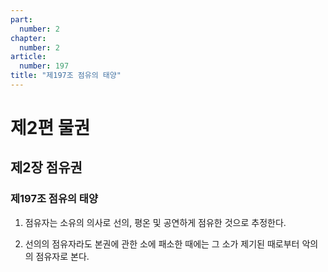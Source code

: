 ```yaml
---
part:
  number: 2
chapter:
  number: 2
article:
  number: 197
title: "제197조 점유의 태양"
---
```


# 제2편 물권

## 제2장 점유권

### 제197조 점유의 태양

1. 점유자는 소유의 의사로 선의, 평온 및 공연하게 점유한 것으로 추정한다.

2. 선의의 점유자라도 본권에 관한 소에 패소한 때에는 그 소가 제기된 때로부터 악의의 점유자로 본다.
